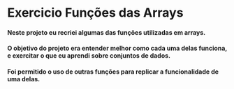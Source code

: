 # Exercicio Funções das Arrays
#### Neste projeto eu recriei algumas das funções utilizadas em arrays.
#### O objetivo do projeto era entender melhor como cada uma delas funciona, e exercitar o que eu aprendi sobre conjuntos de dados.
#### Foi permitido o uso de outras funções para replicar a funcionalidade de uma delas.
